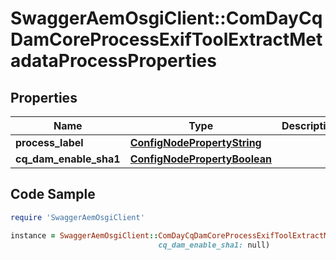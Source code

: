 # SwaggerAemOsgiClient::ComDayCqDamCoreProcessExifToolExtractMetadataProcessProperties

## Properties

Name | Type | Description | Notes
------------ | ------------- | ------------- | -------------
**process_label** | [**ConfigNodePropertyString**](ConfigNodePropertyString.md) |  | [optional] 
**cq_dam_enable_sha1** | [**ConfigNodePropertyBoolean**](ConfigNodePropertyBoolean.md) |  | [optional] 

## Code Sample

```ruby
require 'SwaggerAemOsgiClient'

instance = SwaggerAemOsgiClient::ComDayCqDamCoreProcessExifToolExtractMetadataProcessProperties.new(process_label: null,
                                 cq_dam_enable_sha1: null)
```


